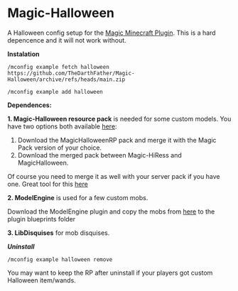 # Magic-Halloween
A Halloween config setup for the [Magic Minecraft Plugin](https://www.spigotmc.org/resources/magic.1056/). This is a hard depencence and it will not work without.

**Instalation**

`/mconfig example fetch halloween https://github.com/TheDarthFather/Magic-Halloween/archive/refs/heads/main.zip`

`/mconfig example add halloween`

**Dependences:**

**1. Magic-Halloween resource pack** is needed for some custom models.
You have two options both available [here](https://github.com/TheDarthFather/Magic-Halloween/tree/main/dependences/resource-pack):
1. Download the MagicHalloweenRP pack and merge it with the Magic Pack version of your choice.
2. Download the  merged pack between Magic-HiRess and MagicHalloween.

Of course you need to merge it as well with your server pack if you have one. Great tool for this [here](https://merge.elmakers.com/)

**2. ModelEngine** is used for a few custom mobs.

Download the ModelEngine plugin and copy the mobs from [here](https://github.com/TheDarthFather/Magic-Halloween/tree/main/dependences/modelengine/blueprints) to the plugin blueprints folder

**3. LibDisquises** for mob disquises. 


_**Uninstall**_

`/mconfig example halloween remove`

You may want to keep the RP after uninstall if your players got custom Halloween item/wands.
